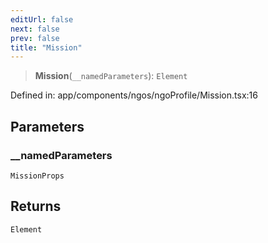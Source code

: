 ```yaml
---
editUrl: false
next: false
prev: false
title: "Mission"
---
```


> **Mission**(`__namedParameters`): `Element`

Defined in: app/components/ngos/ngoProfile/Mission.tsx:16

## Parameters

### \_\_namedParameters

`MissionProps`

## Returns

`Element`
